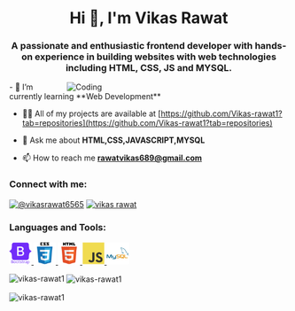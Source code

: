 <h1 align="center">Hi 👋, I'm Vikas Rawat</h1>
<h3 align="center">A passionate and enthusiastic frontend developer with hands-on experience in building websites with web technologies including HTML, CSS, JS and MYSQL.</h3>


<img align="right" alt="Coding" width="400" src="https://media.tenor.com/rePDfDWO3XoAAAAd/hacking.gif">
- 🌱 I’m currently learning **Web Development**

- 👨‍💻 All of my projects are available at [https://github.com/Vikas-rawat1?tab=repositories](https://github.com/Vikas-rawat1?tab=repositories)

- 💬 Ask me about **HTML,CSS,JAVASCRIPT,MYSQL**

- 📫 How to reach me **rawatvikas689@gmail.com**

<h3 align="left">Connect with me:</h3>
<p align="left">
<a href="https://twitter.com/@vikasrawat6565" target="blank"><img align="center" src="https://raw.githubusercontent.com/rahuldkjain/github-profile-readme-generator/master/src/images/icons/Social/twitter.svg" alt="@vikasrawat6565" height="30" width="40" /></a>
<a href="[https://linkedin.com/in/vikas rawat](https://www.linkedin.com/in/vikas-developer/)" target="blank"><img align="center" src="https://raw.githubusercontent.com/rahuldkjain/github-profile-readme-generator/master/src/images/icons/Social/linked-in-alt.svg" alt="vikas rawat" height="30" width="40" /></a>
</p>

<h3 align="left">Languages and Tools:</h3>
<p align="left"> <a href="https://getbootstrap.com" target="_blank" rel="noreferrer"> <img src="https://raw.githubusercontent.com/devicons/devicon/master/icons/bootstrap/bootstrap-plain-wordmark.svg" alt="bootstrap" width="40" height="40"/> </a> <a href="https://www.w3schools.com/css/" target="_blank" rel="noreferrer"> <img src="https://raw.githubusercontent.com/devicons/devicon/master/icons/css3/css3-original-wordmark.svg" alt="css3" width="40" height="40"/> </a> <a href="https://www.w3.org/html/" target="_blank" rel="noreferrer"> <img src="https://raw.githubusercontent.com/devicons/devicon/master/icons/html5/html5-original-wordmark.svg" alt="html5" width="40" height="40"/> </a> <a href="https://developer.mozilla.org/en-US/docs/Web/JavaScript" target="_blank" rel="noreferrer"> <img src="https://raw.githubusercontent.com/devicons/devicon/master/icons/javascript/javascript-original.svg" alt="javascript" width="40" height="40"/> </a> <a href="https://www.mysql.com/" target="_blank" rel="noreferrer"> <img src="https://raw.githubusercontent.com/devicons/devicon/master/icons/mysql/mysql-original-wordmark.svg" alt="mysql" width="40" height="40"/> </a> </p>

<p><img align="left" src="https://github-readme-stats.vercel.app/api/top-langs?username=vikas-rawat1&show_icons=true&locale=en&layout=compact" alt="vikas-rawat1" /></p>

<p>&nbsp;<img align="center" src="https://github-readme-stats.vercel.app/api?username=vikas-rawat1&show_icons=true&locale=en" alt="vikas-rawat1" /></p>

<p><img align="center" src="https://github-readme-streak-stats.herokuapp.com/?user=vikas-rawat1&" alt="vikas-rawat1" /></p>
